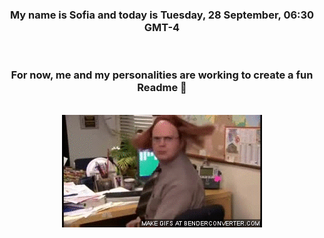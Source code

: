 


<div align="center">
<h3 >My name is Sofia and today is Tuesday, 28 September, 06:30 GMT-4</h3><br>
<h3 >For now, me and my personalities are working to create a fun Readme 👋
</h3><br>
<img src='img/dwight.gif' alt='working...'/>
</div>
